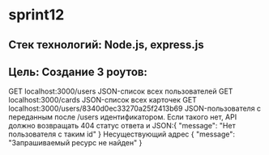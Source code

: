 # sprint12
## Стек технологий: Node.js, express.js
## Цель: Создание 3 роутов: 
GET localhost:3000/users	JSON-список всех пользователей
GET localhost:3000/cards	JSON-список всех карточек
GET localhost:3000/users/8340d0ec33270a25f2413b69	JSON-пользователя с переданным после /users идентификатором. Если такого нет, API должно возвращать 404 статус ответа и JSON:{ "message": "Нет пользователя с таким id" }
Несуществующий адрес	{ "message": "Запрашиваемый ресурс не найден" }
